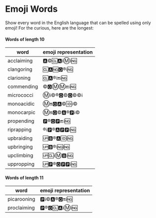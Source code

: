 # Emoji Words

Show every word in the English language that can be spelled using only emoji! For the curious, here are the longest:

#### Words of length 10

| word | emoji representation |
| --- | --- |
| acclaiming | 🅰©🆑🅰ℹⓂℹ🆖 |
| clangoring | 🆑🅰🆖🅾®ℹ🆖 |
| clarioning | 🆑🅰®ℹ🔛ℹ🆖 |
| commending | ©🅾ⓂⓂ🔚ℹ🆖 |
| micrococci | Ⓜℹ©®🅾©🅾©©ℹ |
| monoacidic | Ⓜ🔛🅾🅰©🆔ℹ© |
| monocarpic | Ⓜ🔛🅾©🅰®🅿ℹ© |
| propending | 🅿®🅾🅿🔚ℹ🆖 |
| riprapping | ®ℹ🅿®🅰🅿🅿ℹ🆖 |
| upbraiding | 🆙🅱®🅰🆔ℹ🆖 |
| upbringing | 🆙🅱®ℹ🆖ℹ🆖 |
| upclimbing | 🆙🆑ℹⓂ🅱ℹ🆖 |
| uppropping | 🆙🅿®🅾🅿🅿ℹ🆖 |


#### Words of length 11

| word | emoji representation |
| --- | --- |
| picarooning | 🅿ℹ©🅰®🅾🔛ℹ🆖 |
| proclaiming | 🅿®🅾🆑🅰ℹⓂℹ🆖 |

